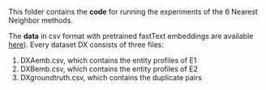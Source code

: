This folder contains the **code** for running the experiments of the 6 Nearest Neighbor methods.

The **data** in csv format with pretrained fastText embeddings are available [here](https://zenodo.org/record/6400475#.Yo9zxXbP2Uk)). Every dataset DX consists of three files:

1) DXAemb.csv, which contains the entity profiles of E1
2) DXBemb.csv, which contains the entity profiles of E2
3) DXgroundtruth.csv, which contains the duplicate pairs
